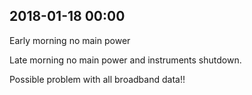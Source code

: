 
## 2018-01-18 00:00

[//]: # (Keywords: #chp1, #data_loss, #down_time, #suspicious_data)

Early morning no main power

Late morning no main power and instruments shutdown.

Possible problem with all broadband data!!

